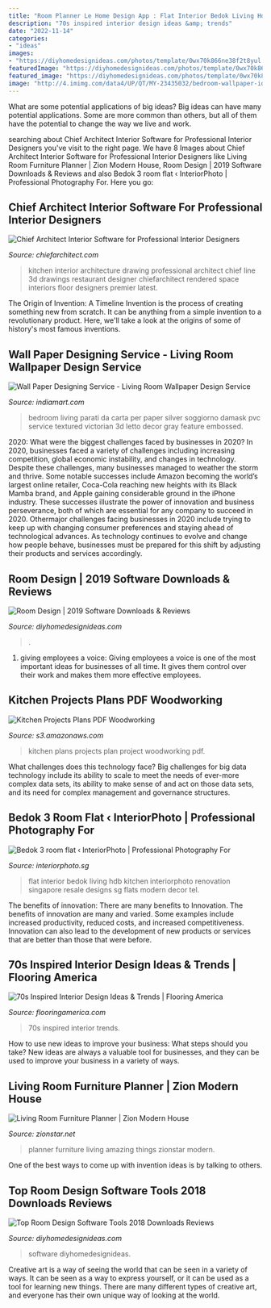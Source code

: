 ```yaml
---
title: "Room Planner Le Home Design App : Flat Interior Bedok Living Hdb Kitchen Interiorphoto Renovation Singapore Resale Designs Sg Flats Modern Decor Tel"
description: "70s inspired interior design ideas &amp; trends"
date: "2022-11-14"
categories:
- "ideas"
images:
- "https://diyhomedesignideas.com/photos/template/0wx70k866ne38f2t8yul.jpeg"
featuredImage: "https://diyhomedesignideas.com/photos/template/0wx70k866ne38f2t8yul.jpeg"
featured_image: "https://diyhomedesignideas.com/photos/template/0wx70k866ne38f2t8yul.jpeg"
image: "http://4.imimg.com/data4/UP/QT/MY-23435032/bedroom-wallpaper-ideas-2014-500x500.jpg"
---
```



What are some potential applications of big ideas?
Big ideas can have many potential applications. Some are more common than others, but all of them have the potential to change the way we live and work.

	

		
searching about Chief Architect Interior Software for Professional Interior Designers you've visit to the right page. We have 8 Images about Chief Architect Interior Software for Professional Interior Designers like Living Room Furniture Planner | Zion Modern House, Room Design | 2019 Software Downloads &amp; Reviews and also Bedok 3 room flat ‹ InteriorPhoto | Professional Photography For. Here you go:
		
    
## Chief Architect Interior Software For Professional Interior Designers

<img loading=lazy src="https://cloud.chiefarchitect.com/1/images/product-images/kitchen-line-drawing.jpg" onerror="this.onerror=null;this.src='https://tse4.mm.bing.net/th?id=OIP.WvwaycJ9Z_RA9SwyLAB-XAHaD_&amp;pid=15.1';" alt="Chief Architect Interior Software for Professional Interior Designers">

_Source: chiefarchitect.com_

>kitchen interior architecture drawing professional architect chief line 3d drawings restaurant designer chiefarchitect rendered space interiors floor designers premier latest. 

	

The Origin of Invention: A Timeline
Invention is the process of creating something new from scratch. It can be anything from a simple invention to a revolutionary product. Here, we'll take a look at the origins of some of history's most famous inventions.

    
## Wall Paper Designing Service - Living Room Wallpaper Design Service

<img loading=lazy src="http://4.imimg.com/data4/UP/QT/MY-23435032/bedroom-wallpaper-ideas-2014-500x500.jpg" onerror="this.onerror=null;this.src='https://tse2.mm.bing.net/th?id=OIP.r276k5Yt4WOGi33aMixKEQHaE1&amp;pid=15.1';" alt="Wall Paper Designing Service - Living Room Wallpaper Design Service">

_Source: indiamart.com_

>bedroom living parati da carta per paper silver soggiorno damask pvc service textured victorian 3d letto decor gray feature embossed. 

	

2020: What were the biggest challenges faced by businesses in 2020?
In 2020, businesses faced a variety of challenges including increasing competition, global economic instability, and changes in technology. Despite these challenges, many businesses managed to weather the storm and thrive. Some notable successes include Amazon becoming the world’s largest online retailer, Coca-Cola reaching new heights with its Black Mamba brand, and Apple gaining considerable ground in the iPhone industry.
These successes illustrate the power of innovation and business perseverance, both of which are essential for any company to succeed in 2020. Othermajor challenges facing businesses in 2020 include trying to keep up with changing consumer preferences and staying ahead of technological advances. As technology continues to evolve and change how people behave, businesses must be prepared for this shift by adjusting their products and services accordingly.

    
## Room Design | 2019 Software Downloads &amp; Reviews

<img loading=lazy src="https://diyhomedesignideas.com/photos/template/0wx70k866ne38f2t8yul.jpeg" onerror="this.onerror=null;this.src='https://tse4.mm.bing.net/th?id=OIP.BurfFqwLzo5XnGwNNZ-wvwHaFj&amp;pid=15.1';" alt="Room Design | 2019 Software Downloads &amp; Reviews">

_Source: diyhomedesignideas.com_

>. 

	

1. giving employees a voice: Giving employees a voice is one of the most important ideas for businesses of all time. It gives them control over their work and makes them more effective employees.

    
## Kitchen Projects Plans PDF Woodworking

<img loading=lazy src="https://s3.amazonaws.com/arcb_project/2829342476/23236/Plan.jpg" onerror="this.onerror=null;this.src='https://tse3.mm.bing.net/th?id=OIP.VVtzXjGG288vOwPYTo82JAHaFP&amp;pid=15.1';" alt="Kitchen Projects Plans PDF Woodworking">

_Source: s3.amazonaws.com_

>kitchen plans projects plan project woodworking pdf. 

	

What challenges does this technology face?
Big challenges for big data technology include its ability to scale to meet the needs of ever-more complex data sets, its ability to make sense of and act on those data sets, and its need for complex management and governance structures.

    
## Bedok 3 Room Flat ‹ InteriorPhoto | Professional Photography For

<img loading=lazy src="http://interiorphoto.sg/wp-content/uploads/2014/05/Interior-design-Bedok-resale-3-room-flat.jpg" onerror="this.onerror=null;this.src='https://tse1.mm.bing.net/th?id=OIP.GvI7i7XkbmXNpPkCgZVjgwHaE8&amp;pid=15.1';" alt="Bedok 3 room flat ‹ InteriorPhoto | Professional Photography For">

_Source: interiorphoto.sg_

>flat interior bedok living hdb kitchen interiorphoto renovation singapore resale designs sg flats modern decor tel. 

	

The benefits of innovation: There are many benefits to Innovation.
The benefits of innovation are many and varied. Some examples include increased productivity, reduced costs, and increased competitiveness. Innovation can also lead to the development of new products or services that are better than those that were before.

    
## 70s Inspired Interior Design Ideas &amp; Trends | Flooring America

<img loading=lazy src="http://www.flooringamerica.com/root/clientImages/MF7979web/empty-big-151.jpg" onerror="this.onerror=null;this.src='https://tse2.mm.bing.net/th?id=OIP.weiCdRraRNtXzwHXkfNdrQHaEl&amp;pid=15.1';" alt="70s Inspired Interior Design Ideas &amp; Trends | Flooring America">

_Source: flooringamerica.com_

>70s inspired interior trends. 

	

How to use new ideas to improve your business: What steps should you take?
New ideas are always a valuable tool for businesses, and they can be used to improve your business in a variety of ways.

    
## Living Room Furniture Planner | Zion Modern House

<img loading=lazy src="http://1.bp.blogspot.com/-6yFQxK3wWPU/T3niK2qsoaI/AAAAAAAAABQ/xlVDWUdBszo/s1600/room+planner+pic.PNG" onerror="this.onerror=null;this.src='https://tse2.mm.bing.net/th?id=OIP.wfHWXdpjlnAqxqVUByInbgHaDm&amp;pid=15.1';" alt="Living Room Furniture Planner | Zion Modern House">

_Source: zionstar.net_

>planner furniture living amazing things zionstar modern. 

	

One of the best ways to come up with invention ideas is by talking to others.

    
## Top Room Design Software Tools 2018 Downloads Reviews

<img loading=lazy src="http://diyhomedesignideas.com/images/photos/9042-917.jpeg" onerror="this.onerror=null;this.src='https://tse2.mm.bing.net/th?id=OIP.TAnxaCwlsfwcoKoGgCOPKwHaEA&amp;pid=15.1';" alt="Top Room Design Software Tools 2018 Downloads Reviews">

_Source: diyhomedesignideas.com_

>software diyhomedesignideas. 

	

Creative art is a way of seeing the world that can be seen in a variety of ways. It can be seen as a way to express yourself, or it can be used as a tool for learning new things. There are many different types of creative art, and everyone has their own unique way of looking at the world.

